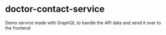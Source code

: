 # doctor-contact-service
Demo service made with GraphQL to handle the API data and send it over to the frontend
